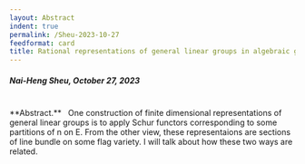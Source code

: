 ```yaml
---
layout: Abstract
indent: true
permalink: /Sheu-2023-10-27
feedformat: card
title: Rational representations of general linear groups in algebraic geometry
---
```


##### Nai-Heng Sheu, October 27, 2023
<br>
**Abstract.** &nbsp; One construction of finite dimensional representations of general linear groups is to apply Schur functors corresponding to some partitions of n on E. From the other view, these representaions are sections of line bundle on some flag variety. I will talk about how these two ways are related.